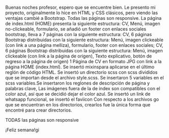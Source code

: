Buenas noches profesor, espero que se encuentre bien. Le presento mi proyecto, originalmente lo hice en HTML y CSS clásicos, pero viendo las ventajas cambié a Bootstrap. Todas las páginas son responsive. La página de index.html (HOME) presenta la siguiente estructura: CV, Menú, imagen no-clickeable, formulario, se añadió un footer con enlaces sociales bootstrap, lleva a 7 páginas con la siguiente estructura: CV, 6 páginas Bootstrap distribuidas con la siguiente estructura: Menú, imagen clickeable (con link a una página melliza), formulario, footer con enlaces sociales; CV, 6 páginas Bootstrap distribuidas con la siguiente estructura: Menú, imagen clickeable (con link a la página de origen), Texto explicativo, botón de regreso a la página de origen) 1 Página de CV en formato JPG con link a la página HOME (index.html). Se insertó mixinspara aplicarse en el último reglón de código HTML. Se insertó un directorio scss con scss divididos que se importan desde el archivo style.scss. Se insertaron 5 variables en el scss variables.Se insertaron los reglones de descripción de página y palabras clave, Las imágenes fuera de la de index son compatibles con el color azul, así que se decidió dejar el color azul. Se insertó un link de whatsapp funcional, se insertó el faviicon Con respecto a los archivos go que se encuentran en los directorios, crearlos fue la única forma que encontré para crear directorios.

TODAS las páginas son responsive

¡Feliz semana!gi
